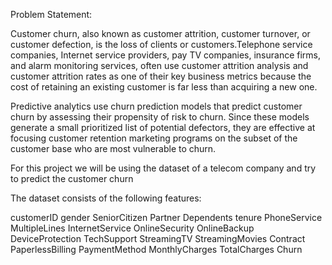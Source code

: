 Problem Statement:

Customer churn, also known as customer attrition, customer turnover, or customer defection, is the loss of clients or customers.Telephone service companies, Internet service providers, pay TV companies, insurance firms, and alarm monitoring services, often use customer attrition analysis and customer attrition rates as one of their key business metrics because the cost of retaining an existing customer is far less than acquiring a new one.

Predictive analytics use churn prediction models that predict customer churn by assessing their propensity of risk to churn. Since these models generate a small prioritized list of potential defectors, they are effective at focusing customer retention marketing programs on the subset of the customer base who are most vulnerable to churn.

For this project we will be using the dataset of a telecom company and try to predict the customer churn




The dataset consists of the following features:

customerID	gender	SeniorCitizen	Partner	Dependents	tenure	PhoneService	MultipleLines	InternetService	OnlineSecurity	OnlineBackup	DeviceProtection	TechSupport	StreamingTV	StreamingMovies	Contract	PaperlessBilling	PaymentMethod	MonthlyCharges	TotalCharges	Churn
